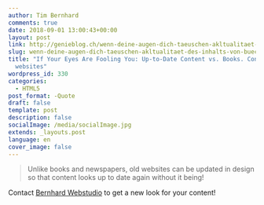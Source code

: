 ```yaml
---
author: Tim Bernhard
comments: true
date: 2018-09-01 13:00:43+00:00
layout: post
link: http://genieblog.ch/wenn-deine-augen-dich-taeuschen-akltualitaet-des-inhalts-von-buechern-vs-content-von-websiten/
slug: wenn-deine-augen-dich-taeuschen-akltualitaet-des-inhalts-von-buechern-vs-content-von-websiten
title: "If Your Eyes Are Fooling You: Up-to-Date Content vs. Books. Content of
  websites"
wordpress_id: 330
categories:
  - HTML5
post_format: -Quote
draft: false
template: post
description: false
socialImage: /media/socialImage.jpg
extends: _layouts.post
language: en
cover_image: false
---
```




<blockquote>Unlike books and newspapers, old websites can be updated in design so that content looks up to date again without it being!</blockquote>



Contact [Bernhard Webstudio](https://bernhard-webstudio.ch) to get a new look for your content!
